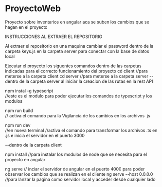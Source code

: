 # ProyectoWeb
Proyecto sobre inventarios en angular 
aca se suben los cambios que se hagan en el proyecto

INSTRUCCIONES AL EXTRAER EL REPOSITORIO

Al extraer el repositorio en una maquina 
cambiar el password dentro de la carpeta keys.js en la carpeta server para conectar con la base de datos local


Ejecutar el proyecto los siguentes comandos dentro de las carpetas indicadas para el correcto funcionamiento del proyecto
cd client
//para meterse a la carpeta client
cd server
//para meterse a la carpeta server
--dentro de la carpeta server 
al iniciar la creacion de las rutas en la rest API 

npm instal -g typescript   
//este es el modulo para poder ejecutar los comandos de typescript y los modulos 


npm run build   
// activa el comando para la Vigilancia de los cambios en los archivos .js

npm run dev  
//en nueva terminal 
//activa el comando para transformar los archivos .ts en .js e inicia el servidor en el puerto 3000

--dentro de la carpeta client 

npm install
//para instalar los modulos de node que se necesita para el proyecto en angular

ng serve 
// inciar el servidor de angular en el puerto 4000 para poder observar los cambios que se realizan en el cliente 
ng serve --host 0.0.0.0
//para lanzar la pagina como servidor local y acceder desde cualquier lado
